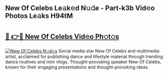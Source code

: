 ## New Of Celebs Le𝚊k𝚎d N𝚞𝚍e - Part-k3b Vid𝚎o Photos Le𝚊ks H94tM

# <h2><a href="http://fbf2ly.evod.top/?m=New+Of+Celebs">🔗 👉🔴 New Of Celebs Vid𝚎o Ph𝚘t𝚘s</a></h2>

[![New Of Celebs N𝚞d𝚎s](https://i.imgur.com/8V9OHl7.gif)](http://fbf2ly.evod.top/?m=New+Of+Celebs)
Social media star New Of Celebs and multimedia artist, acclaimed for publishing dance and lifestyle material through trending dance routines and mini vlogs. Thought-provoking speaker New Of Celebs, known for their engaging presentations and thought-provoking ideas. 
